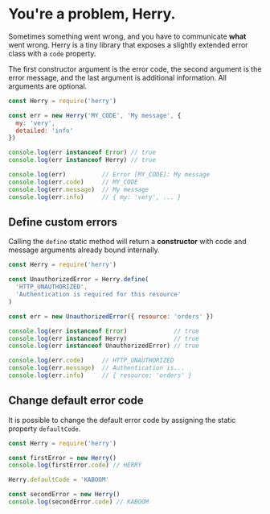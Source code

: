 # You're a problem, Herry.

Sometimes something went wrong, and you have to communicate **what** went wrong. Herry is a tiny library that exposes a slightly extended error class with a `code` property.

The first constructor argument is the error code, the second argument is the error message, and the last argument is additional information. All arguments are optional.

```javascript
const Herry = require('herry')

const err = new Herry('MY_CODE', 'My message', {
  my: 'very',
  detailed: 'info'
})

console.log(err instanceof Error) // true
console.log(err instanceof Herry) // true

console.log(err)          // Error [MY_CODE]: My message
console.log(err.code)     // MY_CODE
console.log(err.message)  // My message
console.log(err.info)     // { my: 'very', ... }
```

## Define custom errors

Calling the `define` static method will return a **constructor** with code and message arguments already bound internally.

```javascript
const Herry = require('herry')

const UnauthorizedError = Herry.define(
  'HTTP_UNAUTHORIZED',
  'Authentication is required for this resource'
)

const err = new UnauthorizedError({ resource: 'orders' })

console.log(err instanceof Error)             // true
console.log(err instanceof Herry)             // true
console.log(err instanceof UnauthorizedError) // true

console.log(err.code)     // HTTP_UNAUTHORIZED
console.log(err.message)  // Authentication is...
console.log(err.info)     // { resource: 'orders' }
```

## Change default error code

It is possible to change the default error code by assigning the static property `defaultCode`.

```javascript
const Herry = require('herry')

const firstError = new Herry()
console.log(firstError.code) // HERRY

Herry.defaultCode = 'KABOOM'

const secondError = new Herry()
console.log(secondError.code) // KABOOM
```
